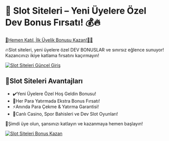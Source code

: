 <h1>🎯 Slot Siteleri – Yeni Üyelere Özel Dev Bonus Fırsatı! 💰🔥</h1>

<a href="https://cutt.ly/ZryOUFi3" title="Slot Siteleri Güncel Giriş">
    🚀Hemen Katıl, İlk Üyelik Bonusu Kazan!🎰💎
</a>

<p>🔥Slot siteleri, yeni üyelere özel DEV BONUSLAR ve sınırsız eğlence sunuyor! Kazancınızı ikiye katlama fırsatını kaçırmayın!</p>

<a href="https://cutt.ly/ZryOUFi3" title="Slot Siteleri Güncel Giriş">
    <img src="https://i.ibb.co/xSQ1Ktxq/photo-2025-03-07-16-48-21.jpg" alt="Slot Siteleri Güncel Giriş" class="bonus-img">
</a>

<h2>💎Slot Siteleri Avantajları</h2>
<ul>
    <li>✔️Yeni Üyelere Özel Hoş Geldin Bonusu!</li>
    <li>🎁Her Para Yatırmada Ekstra Bonus Fırsatı!</li>
    <li>⚡️Anında Para Çekme & Yatırma Garantisi!</li>
    <li>🎲Canlı Casino, Spor Bahisleri ve Dev Slot Oyunları!</li>
</ul>

<p>💎Şimdi üye olun, şansınızı katlayın ve kazanmaya hemen başlayın!</p>

<a href="https://cutt.ly/ZryOUFi3" title="Slot Siteleri Güncel Giriş">
    <img src="https://i.ibb.co/jkKttdZZ/photo-2025-03-07-16-48-27.jpg" alt="Slot Siteleri Bonus Kazan" class="bonus-img">
</a>
